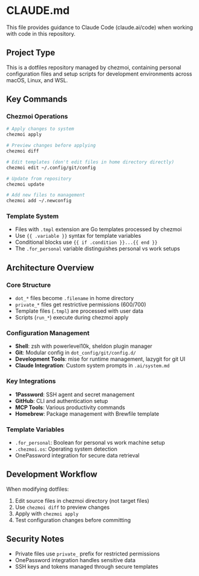 # CLAUDE.md

This file provides guidance to Claude Code (claude.ai/code) when working with code in this repository.

## Project Type

This is a dotfiles repository managed by chezmoi, containing personal configuration files and setup scripts for development environments across macOS, Linux, and WSL.

## Key Commands

### Chezmoi Operations

```bash
# Apply changes to system
chezmoi apply

# Preview changes before applying
chezmoi diff

# Edit templates (don't edit files in home directory directly)
chezmoi edit ~/.config/git/config

# Update from repository
chezmoi update

# Add new files to management
chezmoi add ~/.newconfig
```

### Template System

- Files with `.tmpl` extension are Go templates processed by chezmoi
- Use `{{ .variable }}` syntax for template variables
- Conditional blocks use `{{ if .condition }}...{{ end }}`
- The `.for_personal` variable distinguishes personal vs work setups

## Architecture Overview

### Core Structure

- `dot_*` files become `.filename` in home directory
- `private_*` files get restrictive permissions (600/700)
- Template files (`.tmpl`) are processed with user data
- Scripts (`run_*`) execute during chezmoi apply

### Configuration Management

- **Shell**: zsh with powerlevel10k, sheldon plugin manager
- **Git**: Modular config in `dot_config/git/config.d/`
- **Development Tools**: mise for runtime management, lazygit for git UI
- **Claude Integration**: Custom system prompts in `.ai/system.md`

### Key Integrations

- **1Password**: SSH agent and secret management
- **GitHub**: CLI and authentication setup
- **MCP Tools**: Various productivity commands
- **Homebrew**: Package management with Brewfile template

### Template Variables

- `.for_personal`: Boolean for personal vs work machine setup
- `.chezmoi.os`: Operating system detection
- OnePassword integration for secure data retrieval

## Development Workflow

When modifying dotfiles:

1. Edit source files in chezmoi directory (not target files)
2. Use `chezmoi diff` to preview changes
3. Apply with `chezmoi apply`
4. Test configuration changes before committing

## Security Notes

- Private files use `private_` prefix for restricted permissions
- OnePassword integration handles sensitive data
- SSH keys and tokens managed through secure templates

